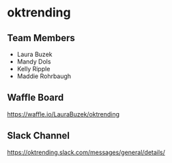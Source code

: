 # oktrending

## Team Members

- Laura Buzek
- Mandy Dols
- Kelly Ripple
- Maddie Rohrbaugh

## Waffle Board

https://waffle.io/LauraBuzek/oktrending

## Slack Channel

https://oktrending.slack.com/messages/general/details/